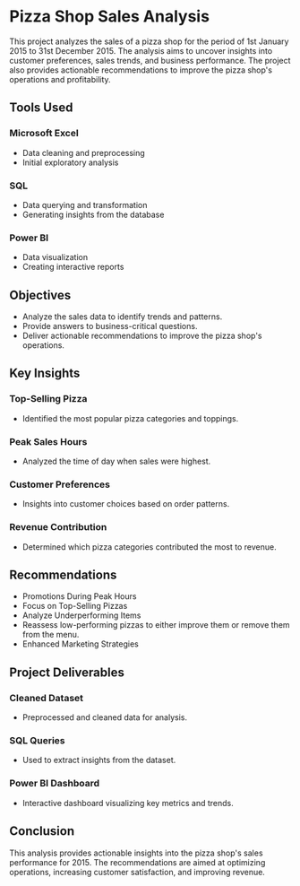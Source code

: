 # Pizza Shop Sales Analysis
This project analyzes the sales of a pizza shop for the period of 1st January 2015 to 31st December 2015. The analysis aims to uncover insights into customer preferences, sales trends, and business performance. The project also provides actionable recommendations to improve the pizza shop's operations and profitability.

## Tools Used

### Microsoft Excel
* Data cleaning and preprocessing
* Initial exploratory analysis
  
### SQL
* Data querying and transformation
* Generating insights from the database
  
### Power BI
* Data visualization
* Creating interactive reports

## Objectives
* Analyze the sales data to identify trends and patterns.
* Provide answers to business-critical questions.
* Deliver actionable recommendations to improve the pizza shop's operations.
  
## Key Insights

### Top-Selling Pizza
* Identified the most popular pizza categories and toppings.

### Peak Sales Hours
* Analyzed the time of day when sales were highest.
  
### Customer Preferences
* Insights into customer choices based on order patterns.
  
### Revenue Contribution
* Determined which pizza categories contributed the most to revenue.
  
## Recommendations
* Promotions During Peak Hours
* Focus on Top-Selling Pizzas
* Analyze Underperforming Items
* Reassess low-performing pizzas to either improve them or remove them from the menu.
* Enhanced Marketing Strategies

## Project Deliverables
### Cleaned Dataset
* Preprocessed and cleaned data for analysis.

### SQL Queries
* Used to extract insights from the dataset.

### Power BI Dashboard
* Interactive dashboard visualizing key metrics and trends.

## Conclusion
This analysis provides actionable insights into the pizza shop's sales performance for 2015. The recommendations are aimed at optimizing operations, increasing customer satisfaction, and improving revenue.
